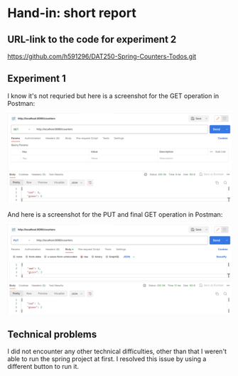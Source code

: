# Hand-in: short report

## URL-link to the code for experiment 2
https://github.com/h591296/DAT250-Spring-Counters-Todos.git


## Experiment 1

I know it's not requried but here is a screenshot for the GET operation in Postman:

![GET](assets/GET.png)

And here is a screenshot for the PUT and final GET operation in Postman:

![PUTandGET](assets/PUTandGET.png)

## Technical problems

I did not encounter any other technical difficulties, other than that I weren't able to run the spring project at first. I resolved this issue by using a different button to run it.